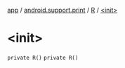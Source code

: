 [app](../../index.md) / [android.support.print](../index.md) / [R](index.md) / [&lt;init&gt;](./-init-.md)

# &lt;init&gt;

`private R()`
`private R()`